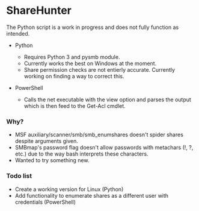 # ShareHunter
The Python script is a work in progress and does not fully function as intended.

* Python
  * Requires Python 3 and pysmb module. 
  * Currently works the best on Windows at the moment.
  * Share permission checks are not entierly accurate. Currently working on finding a way to correct this.
  
* PowerShell
  * Calls the net executable with the view option and parses the output which is then feed to the Get-Acl cmdlet.

### Why?
* MSF auxiliary/scanner/smb/smb_enumshares doesn't spider shares despite arguments given.
* SMBmap's password flag doesn't allow passwords with metachars (!, ?, etc.) due to the way bash interprets these characters.
* Wanted to try something new.

### Todo list
* Create a working version for Linux (Python) 
* Add functionality to enumerate shares as a different user with credentials (PowerShell)
